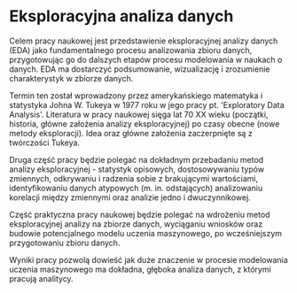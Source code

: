 # Eksploracyjna analiza danych

Celem pracy naukowej jest przedstawienie eksploracyjnej analizy danych (EDA) jako fundamentalnego procesu analizowania zbioru danych, przygotowując go
do dalszych etapów procesu modelowania w naukach o danych. EDA ma dostarczyć podsumowanie, wizualizację i zrozumienie charakterystyk w zbiorze danych.

Termin ten został wprowadzony przez amerykańskiego matematyka i statystyka Johna W. Tukeya w 1977 roku w jego pracy pt. 'Exploratory Data Analysis'.
Literatura w pracy naukowej sięga lat 70 XX wieku (początki, historia, główne założenia analizy eksploracyjnej) po czasy obecne (nowe metody eksploracji).
Idea oraz główne założenia zaczerpnięte są z twórczości Tukeya. 

Druga część pracy będzie polegać na dokładnym przebadaniu metod analizy eksploracyjnej -
statystyk opisowych, dostosowywaniu typów zmiennych, odkrywaniu i radzenia sobie z brakującymi wartościami, identyfikowaniu danych atypowych 
(m. in. odstających) analizowaniu korelacji między zmiennymi oraz analizie jedno i dwuczynnikowej.

Część praktyczna pracy naukowej będzie polegać na wdrożeniu metod eksploracyjnej analizy na zbiorze danych, wyciąganiu wniosków oraz budowie
potencjalnego modelu uczenia maszynowego, po wcześniejszym przygotowaniu zbioru danych.

Wyniki pracy pozwolą dowieść jak duże znaczenie w procesie modelowania uczenia maszynowego ma dokładna, głęboka analiza danych, z którymi pracują analitycy.
